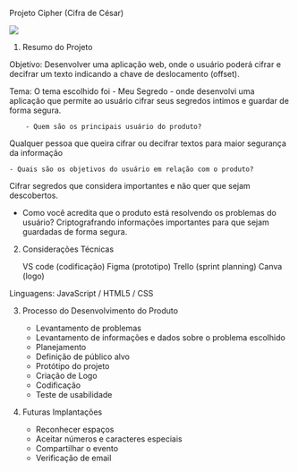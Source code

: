 Projeto Cipher
(Cifra de César)

<img src="PrototipoCipher">

1. Resumo do Projeto

Objetivo: Desenvolver uma aplicação web, onde o usuário poderá cifrar e decifrar um texto indicando a chave de deslocamento (offset).

Tema: O tema escolhido foi - Meu Segredo - onde desenvolvi uma aplicação que permite ao usuário cifrar seus segredos intimos e guardar de forma segura.

        - Quem são os principais usuário do produto? 
Qualquer pessoa que queira cifrar ou decifrar textos para maior segurança da informação

    - Quais são os objetivos do usuário em relação com o produto? 
Cifrar segredos que considera importantes e não quer que sejam descobertos.

- Como você acredita que o produto está resolvendo os problemas do usuário? 
Criptografrando informações importantes para que sejam guardadas de forma segura.

2. Considerações Técnicas

    VS code (codificação)
    Figma (prototipo)
    Trello (sprint planning)
    Canva (logo)

Linguagens: JavaScript / HTML5 / CSS

3. Processo do Desenvolvimento do Produto

    * Levantamento de problemas
    * Levantamento de informações e dados sobre o problema escolhido
    * Planejamento
    * Definição de público alvo
    * Protótipo do projeto 
    * Criação de Logo
    * Codificação
    * Teste de usabilidade

4. Futuras Implantações

    * Reconhecer espaços
    * Aceitar números e caracteres especiais
    * Compartilhar o evento
    * Verificação de email